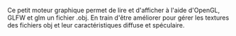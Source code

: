 Ce petit moteur graphique permet de lire et d'afficher à l'aide d'OpenGL, GLFW et glm un fichier .obj.
En train d'être améliorer pour gérer les textures des fichiers obj et leur caractéristiques diffuse et spéculaire.

